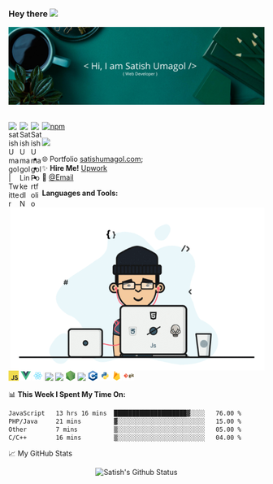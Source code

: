 ### Hey there <img src="https://media.giphy.com/media/hvRJCLFzcasrR4ia7z/giphy.gif" width="25px">

[![image](https://github.com/umagol/umagol/blob/master/img1.png)](https://github.com/umagol?tab=repositories)

<br>
<a href="https://twitter.com/umagolsatish">
  <img align="left" alt="satish Umagol | Twitter" width="22px" src="https://raw.githubusercontent.com/peterthehan/peterthehan/master/assets/twitter.svg" />
</a>
<a href="https://www.linkedin.com/in/satish-umagol-73b623172/">
  <img align="left" alt="Satish Umagol LinkedIN" width="22px" src="https://raw.githubusercontent.com/peterthehan/peterthehan/master/assets/linkedin.svg" />
</a>
<a href="https://github.com/umagol">
  <img align="left" alt="Satish Umagol Portfolio" width="22px" src="https://raw.githubusercontent.com/peterthehan/peterthehan/master/assets/github.svg" />
</a>
  <a href="https://www.npmjs.com/~satishumagol">
  <img alt="npm" title="npm" height="32" width="32" src="https://raw.githubusercontent.com/peterthehan/peterthehan/master/assets/npm.svg">
</a>

![](https://visitor-badge.glitch.me/badge?page_id=umagol.umagol)

 <img align="right" alt="GIF" src="https://raw.githubusercontent.com/umagol/umagol/master/1*IRGHmiGsa16stedQvIaZfw.gif?raw=true" width="500" height="320" />

- 🌐 Portfolio [satishumagol.com](https://umagol.github.io);
- ✨ **Hire Me!** [Upwork](https://www.upwork.com/o/profiles/users/~01687c64ac9c54de20/)
- 📝 [@Email](umagol97@gmail.com)

**Languages and Tools:**  

<code><img height="20" src="https://raw.githubusercontent.com/github/explore/80688e429a7d4ef2fca1e82350fe8e3517d3494d/topics/javascript/javascript.png"></code>
<code><img height="20" src="https://raw.githubusercontent.com/github/explore/80688e429a7d4ef2fca1e82350fe8e3517d3494d/topics/vue/vue.png"></code>
<code><img height="20" src="https://raw.githubusercontent.com/github/explore/80688e429a7d4ef2fca1e82350fe8e3517d3494d/topics/react/react.png"></code>
<code><img height="20" src="https://hackr.io/tutorials/angular/logo-angular.svg?ver=1590863531"></code>
<code><img height="20" src="https://hackr.io/tutorials/mongodb/logo-mongodb.svg?ver=1610119112"></code>
<code><img height="20" src="https://raw.githubusercontent.com/github/explore/80688e429a7d4ef2fca1e82350fe8e3517d3494d/topics/nodejs/nodejs.png"></code>
<code><img height="20" src="https://hackr.io/tutorials/laravel/logo-laravel.svg?ver=1603206644"></code>
<code><img height="20" src="https://raw.githubusercontent.com/github/explore/80688e429a7d4ef2fca1e82350fe8e3517d3494d/topics/cpp/cpp.png"></code>
<code><img height="20" src="https://raw.githubusercontent.com/github/explore/80688e429a7d4ef2fca1e82350fe8e3517d3494d/topics/python/python.png"></code>
<code><img height="20" src="https://raw.githubusercontent.com/github/explore/80688e429a7d4ef2fca1e82350fe8e3517d3494d/topics/firebase/firebase.png"></code>
<code><img height="20" src="https://raw.githubusercontent.com/github/explore/80688e429a7d4ef2fca1e82350fe8e3517d3494d/topics/git/git.png"></code>

📊 **This Week I Spent My Time On:**
<!--START_SECTION:waka-->
```text
JavaScript   13 hrs 16 mins  ████████████████████▓░░░░   76.00 % 
PHP/Java     21 mins         ▓░░░░░░░░░░░░░░░░░░░░░░░░   15.00 % 
Other        7 mins          ▒░░░░░░░░░░░░░░░░░░░░░░░░   05.00 % 
C/C++        16 mins         ▒░░░░░░░░░░░░░░░░░░░░░░░░   04.00 % 
```
<!--END_SECTION:waka-->

📈 My GitHub Stats

<p align="center"> <img src="https://github-readme-stats.codestackr.vercel.app/api?username=umagol&show_icons=true&theme=gotham" alt="Satish's Github Status"/> 
